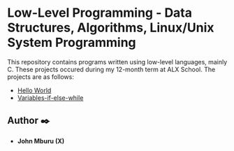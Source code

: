 # Low-Level Programming - Data Structures, Algorithms, Linux/Unix System Programming

This repository contains programs written using low-level languages, mainly C. These projects occured during my 12-month term at ALX School. The projects are as follows:
* [Hello World](./0x00-hello_world)
* [Variables-if-else-while](./0x01-variables_if_else_while)

## Author :black_nib:
<ul>
<li> <b>John Mburu (X)</b> </li>
</ul>
